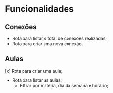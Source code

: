 # Funcionalidades

## Conexões

  - Rota para listar o total de conexões realizadas;
  - Rota para criar uma nova conexão.

## Aulas

  [x] Rota para criar uma aula;
  - Rota para listar as aulas;
    - Filtrar por matéria, dia da semana e horário;


